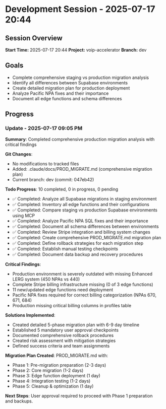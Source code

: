 # Development Session - 2025-07-17 20:44

## Session Overview
**Start Time:** 2025-07-17 20:44
**Project:** voip-accelerator
**Branch:** dev

## Goals
- Complete comprehensive staging vs production migration analysis
- Identify all differences between Supabase environments
- Create detailed migration plan for production deployment
- Analyze Pacific NPA fixes and their importance
- Document all edge functions and schema differences

## Progress

### Update - 2025-07-17 09:05 PM

**Summary**: Completed comprehensive production migration analysis with critical findings

**Git Changes**:
- No modifications to tracked files
- Added: .claude/docs/PROD_MIGRATE.md (comprehensive migration plan)
- Current branch: dev (commit: 047eb42)

**Todo Progress**: 10 completed, 0 in progress, 0 pending
- ✅ Completed: Analyze all Supabase migrations in staging environment
- ✅ Completed: Inventory all edge functions and their configurations
- ✅ Completed: Compare staging vs production Supabase environments using MCP
- ✅ Completed: Analyze Pacific NPA SQL fixes and their importance
- ✅ Completed: Document all schema differences between environments
- ✅ Completed: Review Stripe integration and billing system changes
- ✅ Completed: Create comprehensive PROD_MIGRATE.md migration plan
- ✅ Completed: Define rollback strategies for each migration step
- ✅ Completed: Establish manual testing checkpoints
- ✅ Completed: Document data backup and recovery procedures

**Critical Findings**:
- Production environment is severely outdated with missing Enhanced LERG system (450 NPAs vs 440)
- Complete Stripe billing infrastructure missing (0 of 3 edge functions)
- 11 new/updated edge functions need deployment
- Pacific NPA fixes required for correct billing categorization (NPAs 670, 671, 684)
- Production missing critical billing columns in profiles table

**Solutions Implemented**:
- Created detailed 5-phase migration plan with 6-9 day timeline
- Established 5 mandatory user approval checkpoints
- Documented comprehensive rollback procedures
- Created risk assessment with mitigation strategies
- Defined success criteria and team assignments

**Migration Plan Created**: PROD_MIGRATE.md with:
- Phase 1: Pre-migration preparation (2-3 days)
- Phase 2: Core migration (1-2 days)
- Phase 3: Edge function deployment (1 day)
- Phase 4: Integration testing (1-2 days)
- Phase 5: Cleanup & optimization (1 day)

**Next Steps**: User approval required to proceed with Phase 1 preparation and backups.